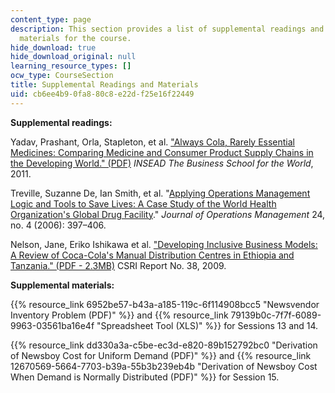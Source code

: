 ```yaml
---
content_type: page
description: This section provides a list of supplemental readings and additional
  materials for the course.
hide_download: true
hide_download_original: null
learning_resource_types: []
ocw_type: CourseSection
title: Supplemental Readings and Materials
uid: cb6ee4b9-0fa8-80c8-e22d-f25e16f22449
---
```


**Supplemental readings:**

Yadav, Prashant, Orla, Stapleton, et al. ["Always Cola, Rarely Essential Medicines: Comparing Medicine and Consumer Product Supply Chains in the Developing World." (PDF)](https://papers.ssrn.com/sol3/papers.cfm?abstract_id=1656386) _INSEAD The Business School for the World_, 2011.

Treville, Suzanne De, Ian Smith, et al. "[Applying Operations Management Logic and Tools to Save Lives: A Case Study of the World Health Organization's Global Drug Facility](http://dx.doi.org/10.1016/j.jom.2005.03.004)." _Journal of Operations Management_ 24, no. 4 (2006): 397–406.

Nelson, Jane, Eriko Ishikawa et al. ["Developing Inclusive Business Models: A Review of Coca-Cola's Manual Distribution Centres in Ethiopia and Tanzania." (PDF - 2.3MB)](https://www.hks.harvard.edu/sites/default/files/centers/mrcbg/programs/cri/files/other_10_MDC_report.pdf) CSRI Report No. 38, 2009.

**Supplemental materials:**

{{% resource_link 6952be57-b43a-a185-119c-6f114908bcc5 "Newsvendor Inventory Problem (PDF)" %}} and {{% resource_link 79139b0c-7f7f-6089-9963-03561ba16e4f "Spreadsheet Tool (XLS)" %}} for Sessions 13 and 14.

{{% resource_link dd330a3a-c5be-ec3d-e820-89b152792bc0 "Derivation of Newsboy Cost for Uniform Demand (PDF)" %}} and {{% resource_link 12670569-5664-7703-b39a-55b3b239eb4b "Derivation of Newsboy Cost When Demand is Normally Distributed (PDF)" %}} for Session 15.